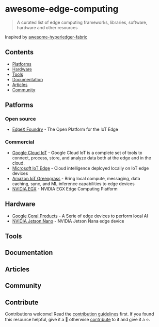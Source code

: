 # awesome-edge-computing
> A curated list of edge computing frameworks, libraries, software, hardware and other resources

Inspired by [awesome-hyperledger-fabric](https://github.com/wearetheledger/awesome-hyperledger-fabric)

## Contents

- [Platforms](#platforms)
- [Hardware](#hardware)
- [Tools](#tools)
- [Documentation](#documentation)
- [Articles](#articles)
- [Community](#community)

## Patforms
### Open source
- [EdgeX Foundry](https://www.edgexfoundry.org) - The Open Platform for the IoT Edge

### Commercial
- [Google Cloud IoT](https://cloud.google.com/solutions/iot/) - Google Cloud IoT is a complete set of tools to connect, process, store, and analyze data both at the edge and in the cloud.
- [Microsoft IoT Edge](https://azure.microsoft.com/en-in/services/iot-edge/) - Cloud intelligence deployed locally on IoT edge devices
- [Amazon IoT Greengrass](https://aws.amazon.com/greengrass/) - Bring local compute, messaging, data caching, sync, and ML inference capabilities to edge devices
- [NVIDIA EGX](https://www.nvidia.com/en-us/data-center/products/egx-edge-computing/) - NVIDIA EGX Edge Computing Platform

## Hardware
- [Google Coral Products](https://coral.withgoogle.com) - A Serie of edge devices to perform local AI
- [NVIDIA Jetson Nano](https://www.nvidia.com/en-us/autonomous-machines/embedded-systems/jetson-nano/) - NVIDIA Jetson Nana edge device

## Tools

## Documentation

## Articles

## Community

## Contribute

Contributions welcome! Read the [contribution guidelines](contributing.md) first. If you found this resource helpful, give it a 🌟 otherwise [contribute](contributing.md) to it and give it a ⭐️.

